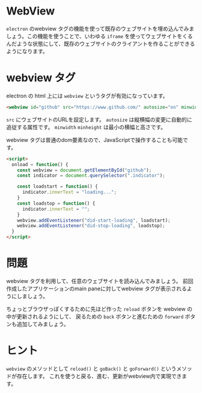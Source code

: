 # WebView

`electron` のwebview タグの機能を使って既存のウェブサイトを埋め込んでみましょう。この機能を使うことで、いわゆる `iframe` を使ってウェブサイトをくるんだような状態にして、既存のウェブサイトのクライアントを作ることができるようになります。


# webview タグ

electron の html 上には `webview` というタグが有効になっています。

```html
<webview id="github" src="https://www.github.com/" autosize="on" minwidth="576" minheight="432"></webview>
```

`src` にウェブサイトのURLを設定します。
`autosize` は縦横幅の変更に自動的に追従する属性です。
`minwidth` `minheight` は最小の横幅と高さです。

webview タグは普通のdom要素なので、JavaScriptで操作することも可能です。

```html
<script>
  onload = function() {
    const webview = document.getElementById("github");
    const indicator = document.querySelector(".indicator");

    const loadstart = function() {
      indicator.innerText = "loading...";
    }
    const loadstop = function() {
      indicator.innerText = "";
    }
    webview.addEventListener("did-start-loading", loadstart);
    webview.addEventListener("did-stop-loading", loadstop);
  }
</script>
```

# 問題

webview タグを利用して、任意のウェブサイトを読み込んでみましょう。
前回作成したアプリケーションのmain paneに対してwebview タグが表示されるようにしましょう。

ちょっとブラウザっぽくするために先ほど作った `reload` ボタンを webview の中が更新されるようにして、 戻るための `back` ボタンと進むための `forward` ボタンも追加してみましょう。

# ヒント

`webview` のメソッドとして `reload()` と `goBack()` と `goForward()` というメソッドが存在します。
これを使うと戻る、進む、更新がwebview内で実現できます。
